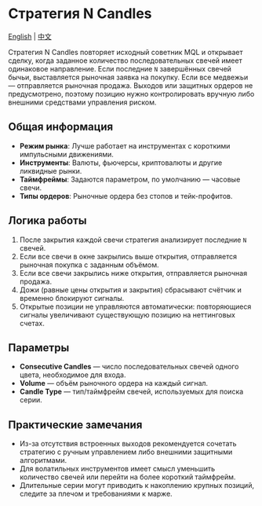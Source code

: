 # Стратегия N Candles
[English](README.md) | [中文](README_cn.md)

Стратегия N Candles повторяет исходный советник MQL и открывает сделку, когда заданное количество последовательных свечей имеет одинаковое направление. Если последние `N` завершённых свечей бычьи, выставляется рыночная заявка на покупку. Если все медвежьи — отправляется рыночная продажа. Выходов или защитных ордеров не предусмотрено, поэтому позицию нужно контролировать вручную либо внешними средствами управления риском.

## Общая информация

- **Режим рынка**: Лучше работает на инструментах с короткими импульсными движениями.
- **Инструменты**: Валюты, фьючерсы, криптовалюты и другие ликвидные рынки.
- **Таймфреймы**: Задаются параметром, по умолчанию — часовые свечи.
- **Типы ордеров**: Рыночные ордера без стопов и тейк-профитов.

## Логика работы

1. После закрытия каждой свечи стратегия анализирует последние `N` свечей.
2. Если все свечи в окне закрылись выше открытия, отправляется рыночная покупка с заданным объёмом.
3. Если все свечи закрылись ниже открытия, отправляется рыночная продажа.
4. Дожи (равные цены открытия и закрытия) сбрасывают счётчик и временно блокируют сигналы.
5. Открытые позиции не управляются автоматически: повторяющиеся сигналы увеличивают существующую позицию на неттинговых счетах.

## Параметры

- **Consecutive Candles** — число последовательных свечей одного цвета, необходимое для входа.
- **Volume** — объём рыночного ордера на каждый сигнал.
- **Candle Type** — тип/таймфрейм свечей, используемых для поиска серии.

## Практические замечания

- Из-за отсутствия встроенных выходов рекомендуется сочетать стратегию с ручным управлением либо внешними защитными алгоритмами.
- Для волатильных инструментов имеет смысл уменьшить количество свечей или перейти на более короткий таймфрейм.
- Длительные серии могут приводить к накоплению крупных позиций, следите за плечом и требованиями к марже.
